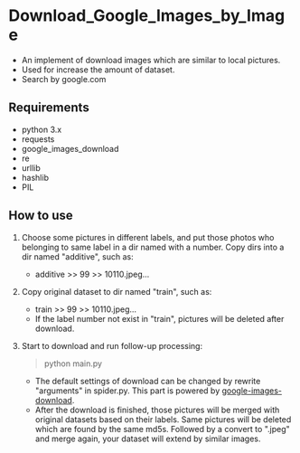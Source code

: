 # Download_Google_Images_by_Image

- An implement of download images which are similar to local pictures.
- Used for increase the amount of dataset.
- Search by google.com

## Requirements
- python 3.x
- requests
- google_images_download
- re
- urllib
- hashlib
- PIL

## How to use

1. Choose some pictures in different labels, and put those photos who belonging 
to same label in a dir named with a number. Copy dirs into a dir named 
"additive", such as:
      - additive >> 99 >> 10110.jpeg...

2. Copy original dataset to dir named "train", such as:
      - train >> 99 >> 10110.jpeg...
      - If the label number not exist in "train", pictures will be deleted after
      download.
      
3. Start to download and run follow-up processing:
      > python main.py
      - The default settings of download can be changed by rewrite "arguments" in spider.py. 
      This part is powered by [google-images-download](https://github.com/hardikvasa/google-images-download).
      - After the download is finished, those pictures will be merged with original
       datasets based on their labels. Same pictures will be deleted which are
        found by the same md5s. Followed by a convert to ".jpeg" and merge again, 
        your dataset will extend by similar images.
